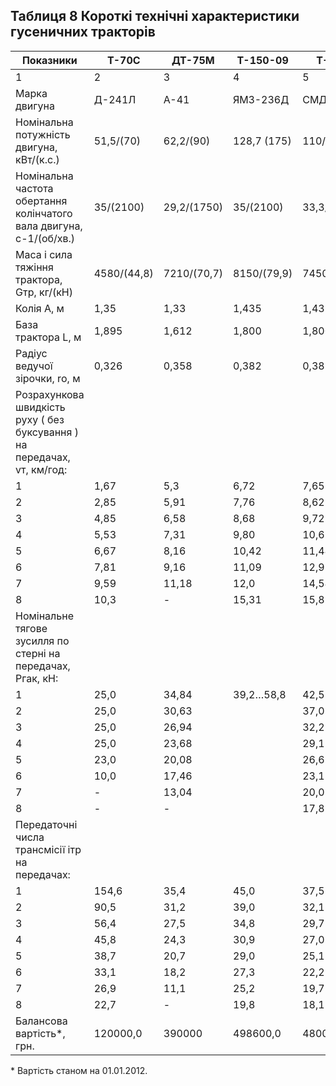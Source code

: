 ## Таблиця 8  Короткі технічні характеристики гусеничних тракторів

Показники|      Т-70С|     ДТ-75М|Т-150-09|       Т-150
--|---|---|---|--
 1|             2|             3|             4|           5
Марка двигуна|Д-241Л|А-41|ЯМЗ-236Д|СМД-60
Номінальна потужність двигуна, кВт/(к.с.)|51,5/(70)|62,2/(90)|128,7 (175)|110/(150)
Номінальна частота обертання колінчатого вала двигуна,               с-1/(об/хв.)   |35/(2100)|29,2/(1750)|35/(2100)|33,3/(2000)
Маса і сила тяжіння трактора, Gтр, кг/(кН)          |4580/(44,8)|7210/(70,7)|8150/(79,9)|7450/(73)
Колія А, м|1,35|1,33|1,435|1,435
База трактора L, м |1,895|1,612|1,800|1,800
Радіус ведучої зірочки,          rо, м   |0,326|0,358|0,382|0,382
Розрахункова швидкість руху ( без буксування ) на передачах,   vт, км/год:||||
1|1,67|5,3|6,72|7,65
2|2,85|5,91|7,76|8,62
3|4,85|6,58|8,68|9,72
4|5,53|7,31|9,80|10,62
5|6,67|8,16|10,42|11,44
6|7,81|9,16|11,09|12,91
7|9,59|11,18|12,0|14,54
8|10,3|-|15,31|15,89
Номінальне тягове зусилля по стерні на передачах,     Ргак, кН:  ||||
1|25,0|34,84|39,2…58,8|42,5
2|25,0|30,63||37,0
3|25,0|26,94||32,2
4|25,0|23,68||29,1
5|23,0|20,08||26,6
6|10,0|17,46||23,1
7|-|13,04||20,0
8|-|-||17,8
Передаточні числа трансмісії  ітр  на передачах: ||||
1|154,6|35,4|45,0|37,5
2|90,5|31,2|39,0|32,1
3|56,4|27,5|34,8|29,7
4|45,8|24,3|30,9|27,0
5|38,7|20,7|29,0|25,1
6|33,1|18,2|27,3|22,2
7|26,9|11,1|25,2|19,7
8|22,7|-|19,8|18,1
Балансова вартість*, грн.|120000,0|390000|498600,0|480000

\* Вартість станом на 01.01.2012.
